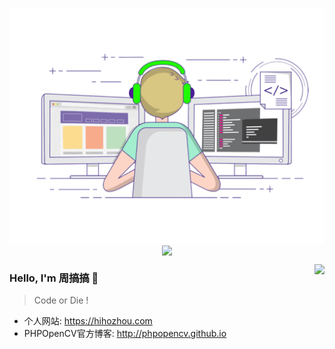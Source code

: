 <p align="center">
  <img align="center" src="https://raw.githubusercontent.com/hihozhou/hihozhou/main/developer.gif"/>
<img align="center" src="https://github-profile-trophy.vercel.app/?username=hihozhou&title=MultipleLang,Star,Follower,Commit,Issue" style="max-width:100%;">
</p>

<img align="right" src="https://github-readme-stats.vercel.app/api?username=hihozhou&show_icons=true&icon_color=805AD5&text_color=718096&bg_color=ffffff&hide_title=true" />



### Hello, I'm 周搞搞 👋

> Code or Die !

- 个人网站: https://hihozhou.com
- PHPOpenCV官方博客: http://phpopencv.github.io
